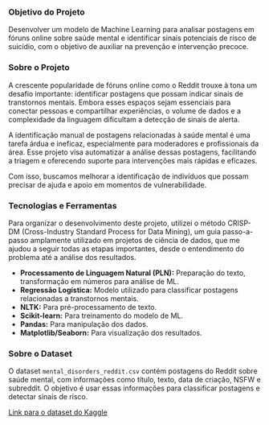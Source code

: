 ### **Objetivo do Projeto**

Desenvolver um modelo de Machine Learning para analisar postagens em fóruns online sobre saúde mental e identificar sinais potenciais de risco de suicídio, com o objetivo de auxiliar na prevenção e intervenção precoce.

### **Sobre o Projeto**
 
A crescente popularidade de fóruns online como o Reddit trouxe à tona um desafio importante: identificar postagens que possam indicar sinais de transtornos mentais. Embora esses espaços sejam essenciais para conectar pessoas e compartilhar experiências, o volume de dados e a complexidade da linguagem dificultam a detecção de sinais de alerta.

A identificação manual de postagens relacionadas à saúde mental é uma tarefa árdua e ineficaz, especialmente para moderadores e profissionais da área. Esse projeto visa automatizar a análise dessas postagens, facilitando a triagem e oferecendo suporte para intervenções mais rápidas e eficazes.

Com isso, buscamos melhorar a identificação de indivíduos que possam precisar de ajuda e apoio em momentos de vulnerabilidade.

### **Tecnologias e Ferramentas**

Para organizar o desenvolvimento deste projeto, utilizei o método CRISP-DM (Cross-Industry Standard Process for Data Mining), um guia passo-a-passo amplamente utilizado em projetos de ciência de dados, que me ajudou a seguir todas as etapas importantes, desde o entendimento do problema até a análise dos resultados.

* **Processamento de Linguagem Natural (PLN):** Preparação do texto, transformação em números para análise de ML.
* **Regressão Logística:** Modelo utilizado para classificar postagens relacionadas a transtornos mentais.
* **NLTK:** Para pré-processamento de texto.
* **Scikit-learn:** Para treinamento do modelo de ML.
* **Pandas:** Para manipulação dos dados.
* **Matplotlib/Seaborn:** Para visualização dos resultados.

### **Sobre o Dataset**
O dataset `mental_disorders_reddit.csv` contém postagens do Reddit sobre saúde mental, com informações como título, texto, data de criação, NSFW e subreddit. O objetivo é usar essas informações para classificar postagens e detectar sinais de risco.

[Link para o dataset do Kaggle](https://www.kaggle.com/datasets/kamaruladha/mental-disorders-identification-reddit-nlp?resource=download)
